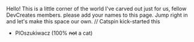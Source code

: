 Hello! This is a little corner of the world I've carved out just for us, fellow DevCreates members. please add your names to this page. Jump right in and let's make this space our own. // Catspin kick-started this

- PlOszukiwacz (100% ~~not~~ a cat)